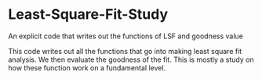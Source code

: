 # Least-Square-Fit-Study
An explicit code that writes out the functions of LSF and goodness value

This code writes out all the functions that go into making least square fit analysis. We then evaluate the goodness of the fit. This is mostly a study on how these function work on a fundamental level.

